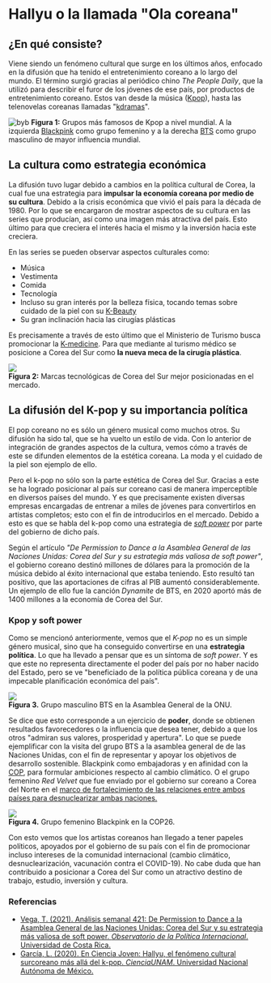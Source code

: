# Hallyu o la llamada "Ola coreana"  

## ¿En qué consiste?  

Viene siendo un fenómeno cultural que surge en los últimos años, enfocado en la difusión que ha tenido el entretenimiento coreano a lo largo del mundo. El término surgió gracias al periódico chino *The People Daily*, que la utilizó para describir el furor de los jóvenes de ese país, por productos de entretenimiento coreano. Estos van desde la música ([Kpop](https://es.wikipedia.org/wiki/K-pop)), hasta las telenovelas coreanas llamadas "[kdramas](https://en.wikipedia.org/wiki/Korean_drama)".  

![byb](https://i2.wp.com/erizos.mx/wp-content/uploads/2021/01/blackpink-parasite-bts-orgullo-corea-del-sur.jpg?w=1280&ssl=1)
**Figura 1:** Grupos más famosos de Kpop a nivel mundial. A la izquierda [Blackpink](https://es.wikipedia.org/wiki/Blackpink) como grupo femenino y a la derecha [BTS](https://es.wikipedia.org/wiki/BTS) como grupo masculino de mayor influencia mundial.

## La cultura como estrategia económica  

La difusión tuvo lugar debido a cambios en la política cultural de Corea, la cual fue una estrategia para **impulsar la economía coreana por medio de su cultura**. Debido a la crisis económica que vivió el país para la década de 1980. Por lo que se encargaron de mostrar aspectos de su cultura en las series que producían, así como una imagen más atractiva del país. Esto último para que creciera el interés hacia el mismo y la inversión hacia este creciera. 

En las series se pueden observar aspectos culturales como:
- Música
- Vestimenta
- Comida
- Tecnología
- Incluso su gran interés por la belleza física, tocando temas sobre cuidado de la piel con su [K-Beauty](https://www.sportfem.es/2019/07/23/k-beauty-el-auge-de-la-cosmetica-coreana/) 
- Su gran inclinación hacia las cirugías plásticas  

Es precisamente a través de esto último que el Ministerio de Turismo busca promocionar la [K-medicine](https://asianortheast.com/seul-la-capital-mundial-del-turismo-medico/). Para que mediante al turismo médico se posicione a Corea del Sur como **la nueva meca de la cirugía plástica**.

![](https://github.com/margetmartinez/tarea01_Programacion/blob/main/Marcas_Coreadelsur.png)  
**Figura 2:** Marcas tecnológicas de Corea del Sur mejor posicionadas en el mercado. 

## La difusión del K-pop y su importancia política  
El pop coreano no es sólo un género musical como muchos otros. Su difusión ha sido tal, que se ha vuelto un estilo de vida. Con lo anterior de integración de grandes aspectos de la cultura, vemos cómo a través de este se difunden elementos de la estética coreana. La moda y el cuidado de la piel son ejemplo de ello. 

Pero el k-pop no sólo son la parte estética de Corea del Sur. Gracias a este se ha logrado posicionar al país sur coreano casi de manera imperceptible en diversos países del mundo. Y es que precisamente existen diversas empresas encargadas de entrenar a miles de jóvenes para convertirlos en artistas completos; esto con el fin de introducirlos en el mercado. Debido a esto es que se habla del k-pop como una estrategia de [*soft power*](https://es.wikipedia.org/wiki/Poder_blando) por parte del gobierno de dicho país.

Según el artículo *"De Permission to Dance a la Asamblea General de las Naciones Unidas: Corea del Sur y su estrategia más valiosa de soft power"*, el gobierno coreano destinó millones de dólares para la promoción de la música debido al éxito internacional que estaba teniendo. Esto resultó tan positivo, que las aportaciones de cifras al PIB aumentó considerablemente. Un ejemplo de ello fue la canción *Dynamite* de BTS, en 2020 aportó más de 1400 millones a la economía de Corea del Sur. 

### Kpop y soft power  

Como se mencionó anteriormente, vemos que el *K-pop* no es un simple género musical, sino que ha conseguido convertirse en una **estrategia política**. Lo que ha llevado a pensar que es un síntoma de *soft power*. Y es que este no representa directamente el poder del país por no haber nacido del Estado, pero se ve "beneficiado de la política pública coreana y de una impecable planificación económica del país". 

![](https://pbs.twimg.com/media/E_u5S1LX0Ac7Cz9?format=jpg&name=large)  
**Figura 3.** Grupo masculino BTS en la Asamblea General de la ONU.

Se dice que esto corresponde a un ejercicio de **poder**, donde se obtienen resultados favorecedores o la influencia que desea tener, debido a que los otros "admiran sus valores, prosperidad y apertura". Lo que se puede ejemplificar con la visita del grupo BTS a la asamblea general de de las Naciones Unidas, con el fin de representar y apoyar los objetivos de desarrollo sostenible. Blackpink como embajadoras y en afinidad con la [COP](https://www.uchile.cl/noticias/156507/que-es-la-cop), para formular ambiciones respecto al cambio climático. O el grupo femenino *Red Velvet* que fue enviado por el gobierno sur coreano a Corea del Norte en el [marco de fortalecimiento de las relaciones entre ambos países para desnuclearizar ambas naciones.](https://www.noraemagazine.com/2021/03/09/red-velvet-corea-del-norte/#:~:text=En%202018%2C%20Red%20Velvet%20tuvo,Norte%20y%20Corea%20del%20Sur.)

![](https://larepublica.pe/resizer/Zosey3-DiPKJN22fBZb9_Fd0-eE=/538x0/top/larepublica.pe/resizer/1LNjsAy6b8jq0imCiY2hrDi1qk4=/538x0/top/smart/cloudfront-us-east-1.images.arcpublishing.com/gruporepublica/FFAXBX3RBVDFVHPRO2HWTHOWLY.jpg)  
**Figura 4.** Grupo femenino Blackpink en la COP26.

Con esto vemos que los artistas coreanos han llegado a tener papeles políticos, apoyados por el gobierno de su país con el fin de promocionar incluso intereses de la comunidad internacional (cambio climático, desnuclearización, vacunación contra el COVID-19). No cabe duda que han contribuido a posicionar a Corea del Sur como un atractivo destino de trabajo, estudio, inversión y cultura.

### Referencias
- [Vega, T. (2021). Análisis semanal 421: De Permission to Dance a la Asamblea General de las Naciones Unidas: Corea del Sur y su estrategia más valiosa de soft power. *Observatorio de la Política Internacional*. Universidad de Costa Rica.](https://opi.ucr.ac.cr/node/1826) 
- [García, L. (2020). En Ciencia Joven: Hallyu, el fenómeno cultural surcoreano más allá del k-pop. *CienciaUNAM*. Universidad Nacional Autónoma de México.](https://ciencia.unam.mx/leer/953/en-ciencia-joven-hallyu-el-fenomeno-cultural-coreano-mas-alla-del-k-pop)
